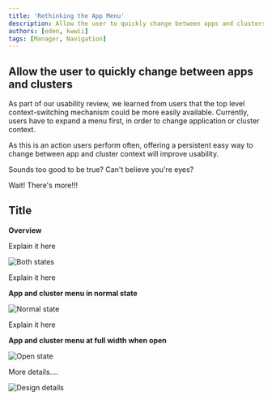 ```yaml
---
title: 'Rethinking the App Menu'
description: Allow the user to quickly change between apps and clusters
authors: [eden, kwwii]
tags: [Manager, Navigation]
---
```

## Allow the user to quickly change between apps and clusters

As part of our usability review, we learned from users that the top level context-switching mechanism could be more easily available. Currently, users have to expand a menu first, in order to change application or cluster context.

As this is an action users perform often, offering a persistent easy way to change between app and cluster context will improve usability.

Sounds too good to be true? Can't believe you're eyes?

Wait! There's more!!!

## Title

**Overview**

Explain it here

![Both states](https://user-images.githubusercontent.com/120640736/225089685-b820da19-18a7-40cb-8cd9-fa7bb63f8181.png)

Explain it here

**App and cluster menu in normal state**

![Normal state](https://user-images.githubusercontent.com/120640736/224752896-ec42df91-2bee-48e7-8dd0-dccfe61c82c0.png)


Explain it here

**App and cluster menu at full width when open**

![Open state](https://user-images.githubusercontent.com/120640736/224752946-ab334f87-e322-407b-82cc-c8846db19a3c.png)

More details....

![Design details](https://user-images.githubusercontent.com/120640736/225335914-d2b87cd4-aa32-4328-aa23-432f97ea94be.png)

